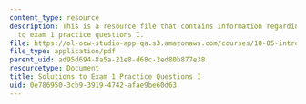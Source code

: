 ```yaml
---
content_type: resource
description: This is a resource file that contains information regarding solutions
  to exam 1 practice questions I.
file: https://ol-ocw-studio-app-qa.s3.amazonaws.com/courses/18-05-introduction-to-probability-and-statistics-spring-2014/0e7869503cb939194742afae9be60d63_MIT18_05S14_Prac_Exa1a_Sol.pdf
file_type: application/pdf
parent_uid: ad95d694-8a5a-21e8-d68c-2ed80b877e38
resourcetype: Document
title: Solutions to Exam 1 Practice Questions I
uid: 0e786950-3cb9-3919-4742-afae9be60d63
---
```

